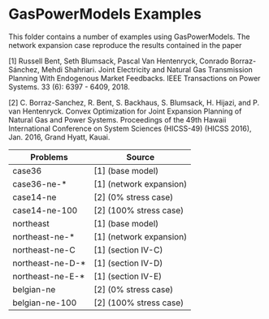 # GasPowerModels Examples

This folder contains a number of examples using GasPowerModels.  The network expansion case reproduce the results contained in the paper

[1] Russell Bent, Seth Blumsack, Pascal Van Hentenryck, Conrado Borraz-Sánchez, Mehdi Shahriari. Joint Electricity and Natural Gas Transmission Planning With Endogenous Market Feedbacks. IEEE Transactions on Power Systems. 33 (6):  6397 - 6409, 2018.

[2] C. Borraz-Sanchez, R. Bent, S. Backhaus, S. Blumsack, H. Hijazi, and P. van Hentenryck. Convex Optimization for Joint Expansion Planning of Natural Gas and Power Systems. Proceedings of the 49th Hawaii International Conference on System Sciences (HICSS-49) (HICSS 2016), Jan. 2016, Grand Hyatt, Kauai.

| Problems                  | Source                    |
| -----------------------   | ------------------------  |
| case36                    | [1] (base model)          |
| case36-ne-*               | [1] (network expansion)   |
| case14-ne                 | [2] (0% stress case)      |
| case14-ne-100             | [2] (100% stress case)    |
| northeast                 | [1] (base model)          |
| northeast-ne-*            | [1] (network expansion)   |
| northeast-ne-C            | [1] (section IV-C)        |
| northeast-ne-D-*          | [1] (section IV-D)        |
| northeast-ne-E-*          | [1] (section IV-E)        |
| belgian-ne                | [2] (0% stress case)      |
| belgian-ne-100            | [2] (100% stress case)    |
